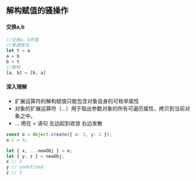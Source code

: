 ## 解构赋值的骚操作

#### 交换a,b
```javascript
//交换a，b的值
//普通做法
let t = a
a = b
b = t
//解构
[a, b] = [b, a]
```

#### 深入理解
+ 扩展运算符的解构赋值只能包含对象自身的可枚举属性
+ 对象的扩展运算符（...）用于取出参数对象的所有可遍历属性，拷贝到当前对象之中。
+ ... 用在 = 语句 左边起到收敛 右边发散

```javascript
const o = Object.create({ x: 1, y: 2 });
o.z = 3;

let { x, ...newObj } = o;
let { y, z } = newObj;
x // 1
y // undefined
z // 3